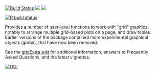 [![Build Status](https://travis-ci.org/baptiste/gridextra.svg?branch=master)](https://travis-ci.org/baptiste/gridextra)
[![](http://www.r-pkg.org/badges/version/gridExtra)](https://CRAN.R-project.org/package=gridExtra )
[![](http://cranlogs.r-pkg.org/badges/grand-total/gridExtra)](http://cran.rstudio.com/web/packages/gridExtra/index.html)

[![R build status](https://github.com/baptiste/gridextra/workflows/R-CMD-check/badge.svg)](https://github.com/baptiste/gridextra/actions)

Provides a number of user-level functions to work with "grid" graphics, notably to arrange multiple grid-based plots on a page, and draw tables. Earlier versions of the package contained more experimental graphical objects (grobs), that have now been removed.

See the [gridExtra wiki](https://github.com/baptiste/gridextra/wiki) for additional information, answers to Frequently Asked Questions, and the latest vignettes.

[![DOI](https://zenodo.org/badge/5734/baptiste/gridextra.png)](http://dx.doi.org/10.5281/zenodo.11422)
